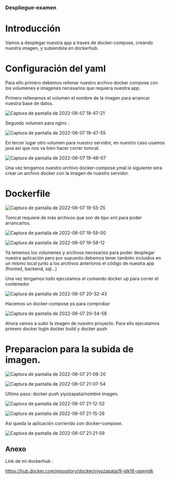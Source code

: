 ### Despliegue-examen

# Introducción

Vamos a desplegar nuestra app a traves de docker-compose, creando nuestra imagen, y subiendola en dockerhub.

# Configuración del yaml
 
Para ello primero debemos rellenar nuestro archivo docker compose con los volumenes e imagenes necesarios que requiera nuestra app.

Primero rellenamos el volumen el nombre de la imagen para arrancar nuestra base de datos.


![Captura de pantalla de 2022-06-07 19-47-21](https://user-images.githubusercontent.com/100800688/172449403-0328fc4c-e602-4d85-aa53-bd09a06ffc29.png)


Segundo volumen para nginx :


![Captura de pantalla de 2022-06-07 19-47-55](https://user-images.githubusercontent.com/100800688/172449540-87aabd37-11f2-4abb-874b-781b8c2e778c.png)


En tercer lugar otro volumen para nuestro servidor, en nuestro caso usamos java asi que nos va bien hacer correr tomcat.


![Captura de pantalla de 2022-06-07 19-48-07](https://user-images.githubusercontent.com/100800688/172449926-3445f20f-390f-4f6d-a62d-4dd8cff7bbdd.png)


Una vez tengamos nuestro archivo docker-compose.ymal lo siguiente sera crear un archivo docker con la imagen de nuestro servidor.

# Dockerfile


![Captura de pantalla de 2022-06-07 19-55-25](https://user-images.githubusercontent.com/100800688/172450501-fb1bb4d2-708b-456b-9c7f-bf6c4b743515.png)


Tomcat requiere de más archivos que son de tipo xml para poder arrancarlos.


![Captura de pantalla de 2022-06-07 19-58-00](https://user-images.githubusercontent.com/100800688/172450884-bbd8ed43-acba-43d5-9318-96cc57b9fb05.png)

![Captura de pantalla de 2022-06-07 19-58-12](https://user-images.githubusercontent.com/100800688/172450893-b548caec-81c5-4349-a453-a5880c184b2f.png)


Ya tenemos los volumenes y archivos necesarios para poder desplegar nuestra aplicación pero por supuesto debemos tener también incluidos en un mismo local junto a los archivos anterioros el código de nuestra app (fronted, backend, sql...)

Una vez tengamos todo ejecutamos el comando docker up para correr el contenedor

![Captura de pantalla de 2022-06-07 20-32-43](https://user-images.githubusercontent.com/100800688/172456935-2d282071-b6fc-4367-8f2e-cee972e033d6.png)

Hacemos un docker-compose ps para comprobar

![Captura de pantalla de 2022-06-07 20-34-58](https://user-images.githubusercontent.com/100800688/172457183-86edad3a-e5b0-4a5d-bd07-e09b6cf3ad76.png)

Ahora vamos a subir la imagen de nuestro proyecto. Para ello ejecutamos primero docker login docker build y docker push

# Preparacion para la subida de imagen.

![Captura de pantalla de 2022-06-07 21-06-20](https://user-images.githubusercontent.com/100800688/172462402-883e70ae-431e-4797-b4bb-33b84b1ce669.png)

![Captura de pantalla de 2022-06-07 21-07-54](https://user-images.githubusercontent.com/100800688/172462894-f76e0342-4de1-4716-afbb-2fb2c872186a.png)

Ultimo paso: docker push yiyozapata/nombre imagen.

![Captura de pantalla de 2022-06-07 21-12-52](https://user-images.githubusercontent.com/100800688/172463538-2cb4e74e-4ab0-42d7-a2a4-323377617252.png)

![Captura de pantalla de 2022-06-07 21-15-26](https://user-images.githubusercontent.com/100800688/172463888-41eeb7cf-638a-42f1-9f3a-6c0b2c64ef80.png)

Asi queda la aplicación corriendo con docker-compose.

![Captura de pantalla de 2022-06-07 21-21-59](https://user-images.githubusercontent.com/100800688/172465075-52ec7333-079e-41b7-a7b2-5047afdf06b1.png)



## Anexo

Link de mi dockerhub :

https://hub.docker.com/repository/docker/yiyozapata/9-jdk16-openjdk











 
